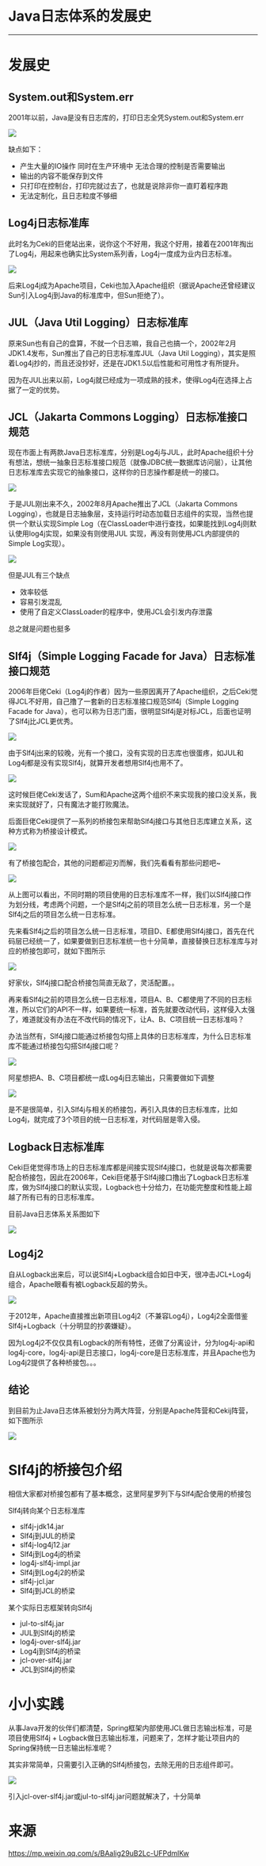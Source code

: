 #	Java日志体系的发展史

---

#   发展史

##  System.out和System.err

2001年以前，Java是没有日志库的，打印日志全凭System.out和System.err

![](../images/2022/01/20220113112033.png)

缺点如下：

+   产生大量的IO操作   同时在生产环境中 无法合理的控制是否需要输出
+   输出的内容不能保存到文件
+   只打印在控制台，打印完就过去了，也就是说除非你一直盯着程序跑
+   无法定制化，且日志粒度不够细

##  Log4j日志标准库

此时名为Ceki的巨佬站出来，说你这个不好用，我这个好用，接着在2001年掏出了Log4j，用起来也确实比System系列香，Log4j一度成为业内日志标准。

![](../images/2022/01/20220113112141.png)

后来Log4j成为Apache项目，Ceki也加入Apache组织（据说Apache还曾经建议Sun引入Log4j到Java的标准库中，但Sun拒绝了）。

##  JUL（Java Util Logging）日志标准库

原来Sun也有自己的盘算，不就一个日志嘛，我自己也搞一个，2002年2月JDK1.4发布，Sun推出了自己的日志标准库JUL（Java Util Logging），其实是照着Log4j抄的，而且还没抄好，还是在JDK1.5以后性能和可用性才有所提升。

因为在JUL出来以前，Log4j就已经成为一项成熟的技术，使得Log4j在选择上占据了一定的优势。

##  JCL（Jakarta Commons Logging）日志标准接口规范

现在市面上有两款Java日志标准库，分别是Log4j与JUL，此时Apache组织十分有想法，想统一抽象日志标准接口规范（就像JDBC统一数据库访问层），让其他日志标准库去实现它的抽象接口，这样你的日志操作都是统一的接口。

![](../images/2022/01/20220113112304.png)

于是JUL刚出来不久，2002年8月Apache推出了JCL（Jakarta Commons Logging），也就是日志抽象层，支持运行时动态加载日志组件的实现，当然也提供一个默认实现Simple Log（在ClassLoader中进行查找，如果能找到Log4j则默认使用log4j实现，如果没有则使用JUL 实现，再没有则使用JCL内部提供的Simple Log实现）。

![](../images/2022/01/20220113112333.png)

但是JUL有三个缺点

+   效率较低
+   容易引发混乱
+   使用了自定义ClassLoader的程序中，使用JCL会引发内存泄露

总之就是问题也挺多

##  Slf4j（Simple Logging Facade for Java）日志标准接口规范

2006年巨佬Ceki（Log4j的作者）因为一些原因离开了Apache组织，之后Ceki觉得JCL不好用，自己撸了一套新的日志标准接口规范Slf4j（Simple Logging Facade for Java），也可以称为日志门面，很明显Slf4j是对标JCL，后面也证明了Slf4j比JCL更优秀。

![](../images/2022/01/20220113112418.png)

由于Slf4j出来的较晚，光有一个接口，没有实现的日志库也很蛋疼，如JUL和Log4j都是没有实现Slf4j，就算开发者想用Slf4j也用不了。

![](../images/2022/01/20220113112520.png)

这时候巨佬Ceki发话了，Sum和Apache这两个组织不来实现我的接口没关系，我来实现就好了，只有魔法才能打败魔法。

后面巨佬Ceki提供了一系列的桥接包来帮助Slf4j接口与其他日志库建立关系，这种方式称为桥接设计模式。

![](../images/2022/01/20220113112542.png)

有了桥接包配合，其他的问题都迎刃而解，我们先看看有那些问题吧~

![](../images/2022/01/20220113112559.png)

从上图可以看出，不同时期的项目使用的日志标准库不一样，我们以Slf4j接口作为划分线，考虑两个问题，一个是Slf4j之前的项目怎么统一日志标准，另一个是Slf4j之后的项目怎么统一日志标准。

先来看Slf4j之后的项目怎么统一日志标准，项目D、E都使用Slf4j接口，首先在代码层已经统一了，如果要做到日志标准统一也十分简单，直接替换日志标准库与对应的桥接包即可，就如下图所示

![](../images/2022/01/20220113112617.png)

好家伙，Slf4j接口配合桥接包简直无敌了，灵活配置。。

再来看Slf4j之前的项目怎么统一日志标准，项目A、B、C都使用了不同的日志标准，所以它们的API不一样，如果要统一标准，首先就要改动代码，这样侵入太强了，难道就没有办法在不改代码的情况下，让A、B、C项目统一日志标准吗？

办法当然有，Slf4j接口能通过桥接包勾搭上具体的日志标准库，为什么日志标准库不能通过桥接包勾搭Slf4j接口呢？

![](../images/2022/01/20220113112641.png)

阿星想把A、B、C项目都统一成Log4j日志输出，只需要做如下调整

![](../images/2022/01/20220113112655.png)

是不是很简单，引入Slf4j与相关的桥接包，再引入具体的日志标准库，比如Log4j，就完成了3个项目的统一日志标准，对代码层是零入侵。

##  Logback日志标准库

Ceki巨佬觉得市场上的日志标准库都是间接实现Slf4j接口，也就是说每次都需要配合桥接包，因此在2006年，Ceki巨佬基于Slf4j接口撸出了Logback日志标准库，做为Slf4j接口的默认实现，Logback也十分给力，在功能完整度和性能上超越了所有已有的日志标准库。

目前Java日志体系关系图如下

![](../images/2022/01/20220113112744.png)

##  Log4j2

自从Logback出来后，可以说Slf4j+Logback组合如日中天，很冲击JCL+Log4j组合，Apache眼看有被Logback反超的势头。

![](../images/2022/01/20220113112806.png)

于2012年，Apache直接推出新项目Log4j2（不兼容Log4j），Log4j2全面借鉴Slf4j+Logback（十分明显的抄袭嫌疑）。

因为Log4j2不仅仅具有Logback的所有特性，还做了分离设计，分为log4j-api和log4j-core，log4j-api是日志接口，log4j-core是日志标准库，并且Apache也为Log4j2提供了各种桥接包。。。

##  结论

到目前为止Java日志体系被划分为两大阵营，分别是Apache阵营和Cekij阵营，如下图所示

![](../images/2022/01/20220113112907.png)

#   Slf4j的桥接包介绍

相信大家都对桥接包都有了基本概念，这里阿星罗列下与Slf4j配合使用的桥接包

Slf4j转向某个日志标准库

+   slf4j-jdk14.jar
+   Slf4j到JUL的桥梁
+   slf4j-log4j12.jar
+   Slf4j到Log4j的桥梁
+   log4j-slf4j-impl.jar
+   Slf4j到Log4j2的桥梁
+   slf4j-jcl.jar
+   Slf4j到JCL的桥梁

某个实际日志框架转向Slf4j

+   jul-to-slf4j.jar
+   JUL到Slf4j的桥梁
+   log4j-over-slf4j.jar
+   Log4j到Slf4j的桥梁
+   jcl-over-slf4j.jar
+   JCL到Slf4j的桥梁

#   小小实践

从事Java开发的伙伴们都清楚，Spring框架内部使用JCL做日志输出标准，可是项目使用Slf4j + Logback做日志输出标准，问题来了，怎样才能让项目内的Spring保持统一日志输出标准呢？

其实非常简单，只需要引入正确的Slf4j桥接包，去除无用的日志组件即可。

![](../images/2022/01/20220113113048.png)

引入jcl-over-slf4j.jar或jul-to-slf4j.jar问题就解决了，十分简单

#   来源

https://mp.weixin.qq.com/s/BAalig29uB2Lc-UFPdmlKw